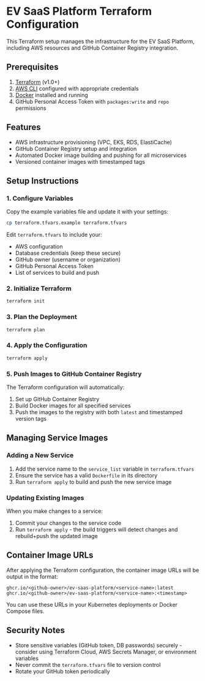 # EV SaaS Platform Terraform Configuration

This Terraform setup manages the infrastructure for the EV SaaS Platform, including AWS resources and GitHub Container Registry integration.

## Prerequisites

1. [Terraform](https://www.terraform.io/downloads.html) (v1.0+)
2. [AWS CLI](https://aws.amazon.com/cli/) configured with appropriate credentials
3. [Docker](https://www.docker.com/get-started) installed and running
4. GitHub Personal Access Token with `packages:write` and `repo` permissions

## Features

- AWS infrastructure provisioning (VPC, EKS, RDS, ElastiCache)
- GitHub Container Registry setup and integration
- Automated Docker image building and pushing for all microservices
- Versioned container images with timestamped tags

## Setup Instructions

### 1. Configure Variables

Copy the example variables file and update it with your settings:

```bash
cp terraform.tfvars.example terraform.tfvars
```

Edit `terraform.tfvars` to include your:
- AWS configuration
- Database credentials (keep these secure)
- GitHub owner (username or organization)
- GitHub Personal Access Token
- List of services to build and push

### 2. Initialize Terraform

```bash
terraform init
```

### 3. Plan the Deployment

```bash
terraform plan
```

### 4. Apply the Configuration

```bash
terraform apply
```

### 5. Push Images to GitHub Container Registry

The Terraform configuration will automatically:
1. Set up GitHub Container Registry
2. Build Docker images for all specified services
3. Push the images to the registry with both `latest` and timestamped version tags

## Managing Service Images

### Adding a New Service

1. Add the service name to the `service_list` variable in `terraform.tfvars`
2. Ensure the service has a valid `Dockerfile` in its directory
3. Run `terraform apply` to build and push the new service image

### Updating Existing Images

When you make changes to a service:

1. Commit your changes to the service code
2. Run `terraform apply` - the build triggers will detect changes and rebuild+push the updated image

## Container Image URLs

After applying the Terraform configuration, the container image URLs will be output in the format:

```
ghcr.io/<github-owner>/ev-saas-platform/<service-name>:latest
ghcr.io/<github-owner>/ev-saas-platform/<service-name>:<timestamp>
```

You can use these URLs in your Kubernetes deployments or Docker Compose files.

## Security Notes

- Store sensitive variables (GitHub token, DB passwords) securely - consider using Terraform Cloud, AWS Secrets Manager, or environment variables
- Never commit the `terraform.tfvars` file to version control
- Rotate your GitHub token periodically 
